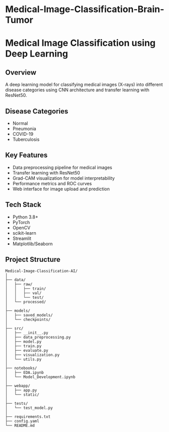 # Medical-Image-Classification-Brain-Tumor
# Medical Image Classification using Deep Learning

## Overview
A deep learning model for classifying medical images (X-rays) into different disease categories using CNN architecture and transfer learning with ResNet50.

## Disease Categories
- Normal
- Pneumonia
- COVID-19
- Tuberculosis

## Key Features
- Data preprocessing pipeline for medical images
- Transfer learning with ResNet50
- Grad-CAM visualization for model interpretability
- Performance metrics and ROC curves
- Web interface for image upload and prediction

## Tech Stack
- Python 3.8+
- PyTorch
- OpenCV
- scikit-learn
- Streamlit
- Matplotlib/Seaborn

## Project Structure
```
Medical-Image-Classification-AI/
│
├── data/
│   ├── raw/
│   │   ├── train/
│   │   ├── val/
│   │   └── test/
│   └── processed/
│
├── models/
│   ├── saved_models/
│   └── checkpoints/
│
├── src/
│   ├── __init__.py
│   ├── data_preprocessing.py
│   ├── model.py
│   ├── train.py
│   ├── evaluate.py
│   ├── visualization.py
│   └── utils.py
│
├── notebooks/
│   ├── EDA.ipynb
│   └── Model_Development.ipynb
│
├── webapp/
│   ├── app.py
│   └── static/
│
├── tests/
│   └── test_model.py
│
├── requirements.txt
├── config.yaml
└── README.md
```

